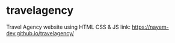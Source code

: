 # travelagency
Travel Agency website using HTML CSS &amp; JS
link: https://nayem-dev.github.io/travelagency/
